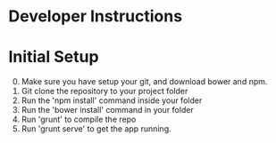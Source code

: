 # Developer Instructions

# Initial Setup

0. Make sure you have setup your git, and download bower and npm.
1. Git clone the repository to your project folder
2. Run the 'npm install' command inside your folder
3. Run the 'bower install' command in your folder
4. Run 'grunt' to compile the repo
5. Run 'grunt serve' to get the app running.